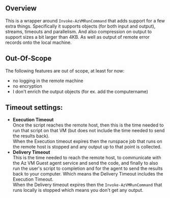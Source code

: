

## Overview

This is a wrapper around `Invoke-AzVMRunCommand` that adds support for a few extra things.
Specifically it supports objects (for both input and output), streams, timeouts and parallelism.
And also compression on output to support sizes a bit larger than 4KB. As well as output of remote error records onto the local machine.


## Out-Of-Scope

The following features are out of scope, at least for now:

- no logging in the remote machine
- no encryption
- I don't enrich the output objects (for ex. add the computername)


## Timeout settings:

- **Execution Timeout**  
Once the script reaches the remote host, then this is the time needed to run that script on that VM (but does not include the time needed to send the results back).  
When the Execution timeout expires then the runspace job that runs on the remote host is stopped and any output up to that point is collected.
- **Delivery Timeout**  
This is the time needed to reach the remote host, to communicate with the Az VM Guest agent service and send the code, and finally to also run the user's script to completion and for the agent to send the results back to your computer. Which means the Delivery Timeout includes the Execution Timeout.  
When the Delivery timeout expires then the `Invoke-AzVMRunCommand` that runs locally is stopped which means you don't get any output.